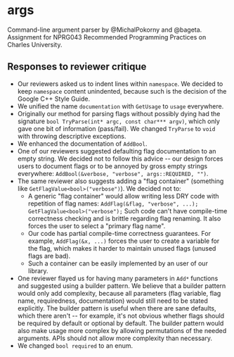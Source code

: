 # args

Command-line argument parser by @MichalPokorny and @bageta.
Assignment for NPRG043 Recommended Programming Practices on Charles University.

## Responses to reviewer critique
 * Our reviewers asked us to indent lines within `namespace`.
   We decided to keep `namespace` content unindented, because such is
   the decision of the Google C++ Style Guide.
 * We unified the name `documentation` with `GetUsage` to `usage` everywhere.
 * Originally our method for parsing flags without possibly dying had
   the signature `bool TryParse(int* argc, const char*** argv)`,
   which only gave one bit of information (pass/fail). We changed `TryParse`
   to `void` with throwing descriptive exceptions.
 * We enhanced the documentation of `AddBool`.
 * One of our reviewers suggested defaulting flag documentation to an empty
   string. We decided not to follow this advice -- our design forces users
   to document flags or to be annoyed by gross empty strings everywhere:
   `AddBool(&verbose, "verbose", args::REQUIRED, "")`.
 * The same reviewer also  suggests adding a "flag container"
   (something like `GetFlagValue<bool>("verbose")`). We decided not to:
   * A generic "flag container" would allow writing less DRY code with
     repetition of flag names:
       `AddFlag(&flag, "verbose", ...); GetFlagValue<bool>("verbose");`
     Such code can't have compile-time correctness checking and is brittle
     regarding flag renaming. It also forces the user to select a "primary
     flag name".
   * Our code has partial compile-time correctness guarantees. For example,
     `AddFlag(&x, ...)` forces the user to create a variable for the flag,
     which makes it harder to maintain unused flags (unused flags are bad).
   * Such a container can be easily implemented by an user of our library.
 * One reviewer flayed us for having many parameters in `Add*` functions
   and suggested using a builder pattern. We believe that a builder pattern
   would only add complexity, because all parameters (flag variable, flag
   name, requiredness, documentation) would still need to be stated
   explicitly. The builder pattern is useful when there are sane defaults,
   which there aren't -- for example, it's not obvious whether flags
   should be required by default or optional by default.
   The builder pattern would also make usage more complex by allowing
   permutations of the needed arguments. APIs should not allow more
   complexity than necessary.
 * We changed `bool required` to an enum.
